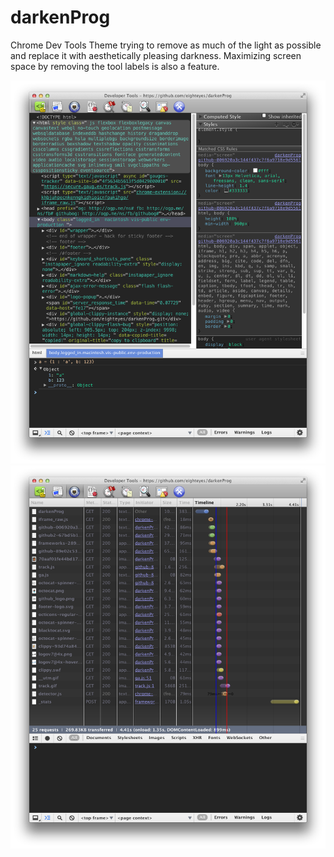 darkenProg
==========

Chrome Dev Tools Theme trying to remove as much of the light as possible and replace it with aesthetically pleasing darkness.
Maximizing screen space by removing the tool labels is also a feature.

![Main Screen with Console](https://github.com/eighteyes/eighteyes.github.com/raw/master/devTools_main.png)
![Network Tab](https://github.com/eighteyes/eighteyes.github.com/raw/master/devTools_network.png)